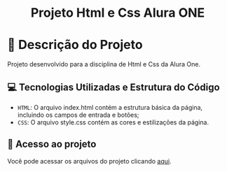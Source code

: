 <h1 align="center"> Projeto Html e Css Alura ONE </h1>

# 🚀 Descrição do Projeto 
Projeto desenvolvido para a disciplina de Html e Css da Alura One.


## 💻 Tecnologias Utilizadas e Estrutura do Código

- ``HTML``: O arquivo index.html contém a estrutura básica da página, incluindo os campos de entrada e botões;
- ``CSS``: O arquivo style.css contém as cores e estilizações da página.

## 📁 Acesso ao projeto
Você pode acessar os arquivos do projeto clicando [aqui](https://github.com/Katilla31/projeto-html-css-alura).
